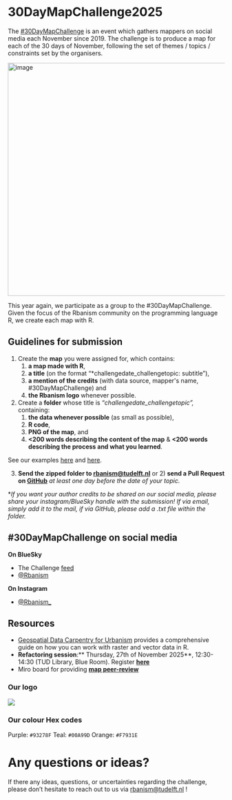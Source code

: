# 30DayMapChallenge2025

The [#30DayMapChallenge](https://30daymapchallenge.com/) is an event which gathers mappers on social media each November since 2019. The challenge is to produce a map for each of the 30 days of November, following the set of themes / topics / constraints set by the organisers.

<img width="960" height="540" alt="image" src="https://github.com/user-attachments/assets/d5886338-39d6-4fd2-abbe-91f239370682" />

This year again, we participate as a group to the #30DayMapChallenge. Given the focus of the Rbanism community on the programming language R, we create each map with R.


## Guidelines for submission
1. Create the **map** you were assigned for, which contains:
    1) **a map made with R**,
    2) **a title** (on the format “*challengedate_challengetopic: subtitle”),
    3) **a mention of the credits** (with data source, mapper's name, #30DayMapChallenge) and
    4) **the Rbanism logo** whenever possible.
2. Create a **folder** whose title is “*challengedate_challengetopic”,* containing:
    1) **the data whenever possible** (as small as possible),
    2) **R code**,
    3) **PNG of the map**, and
    4) **<200 words describing the content of the map** & **<200 words describing the process and what you learned**.

See our examples [here](https://github.com/Rbanism/30DayMapChallenge2024/tree/main/8Nov_HDX) and [here](https://github.com/Rbanism/30DayMapChallenge2024/tree/main/15Nov_MyData).

3. **Send the zipped folder to [rbanism@tudelft.nl](mailto:rbanism@tudelft.nl)** or 2) **send a Pull Request on [GitHub](https://github.com/Rbanism/30DayMapChallenge2024)** *at least one day before the date of your topic.*

**If you want your author credits to be shared on our social media, please share your instagram/BlueSky handle with the submission! If via email, simply add it to the mail, if via GitHub, please add a .txt file within the folder.*

## #30DayMapChallenge on social media 

**On BlueSky**
- The Challenge [feed](https://bsky.app/profile/did:plc:bjm7fq6jgotowpim5ggfbzw6/feed/aaaiqkbjq3yhy)
- [@Rbanism](https://bsky.app/profile/rbanism.bsky.social)

**On Instagram**
- [@Rbanism_](https://www.instagram.com/rbanism_?utm_source=ig_web_button_share_sheet&igsh=ZDNlZDc0MzIxNw==)


## Resources
- [Geospatial Data Carpentry for Urbanism](https://carpentries-incubator.github.io/r-geospatial-urban/) provides a comprehensive guide on how you can work with raster and vector data in R.
- **Refactoring session**:** Thursday, 27th of November 2025**, 12:30-14:30 (TUD Library, Blue Room). Register **[here](https://www.eventbrite.nl/e/nice-and-clean-refactoring-code-from-the-30daymapchallenge-tickets-1760050531519?aff=oddtdtcreator)**
- Miro board for providing **[map peer-review](https://miro.com/app/board/uXjVJ0UihFo=/)**

### Our logo
![](https://rbanism.org/assets/imgs/about/vi_l.jpg)

### Our colour Hex codes
Purple: `#93278F`
Teal: `#00A99D`
Orange: `#F7931E`

# Any questions or ideas?
If there any ideas, questions, or uncertainties regarding the challenge, please don’t hesitate to reach out to us via [rbanism@tudelft.nl](mailto:rbanism@tudelft.nl) !
